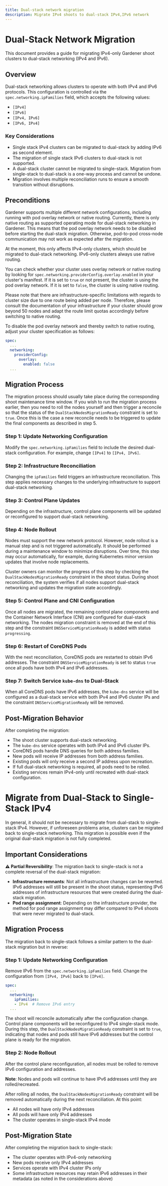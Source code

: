 ```yaml
---
title: Dual-stack network migration
description: Migrate IPv4 shoots to dual-stack IPv4,IPv6 network
---
```


# Dual-Stack Network Migration

This document provides a guide for migrating IPv4-only Gardener shoot clusters to dual-stack networking (IPv4 and IPv6).

## Overview

Dual-stack networking allows clusters to operate with both IPv4 and IPv6 protocols. This configuration is controlled via the `spec.networking.ipFamilies` field, which accepts the following values:
- `[IPv4]`
- `[IPv6]`
- `[IPv4, IPv6]`
- `[IPv6, IPv4]`

### Key Considerations

- Single stack IPv4 clusters can be migrated to  dual-stack by adding IPv6 as second element.
- The migration of single stack IPv6 clusters to dual-stack is not supported.
- A dual-stack cluster cannot be migrated to single-stack. Migration from single-stack to dual-stack is a one-way process and cannot be undone.
- Migration involves multiple reconciliation runs to ensure a smooth transition without disruptions.

## Preconditions

Gardener supports multiple different network configurations, including running with pod overlay network or native routing. Currently, there is only native routing as supported operating mode for dual-stack networking in Gardener. This means that the pod overlay network needs to be disabled before starting the dual-stack migration. Otherwise, pod-to-pod cross-node communication may not work as expected after the migration.

At the moment, this only affects IPv4-only clusters, which should be migrated to dual-stack networking. IPv6-only clusters always use native routing.

You can check whether your cluster uses overlay network or native routing by looking for `spec.networking.providerConfig.overlay.enabled` in your cluster's manifest. If it is set to `true` or not present, the cluster is using the pod overlay network. If it is set to `false`, the cluster is using native routing.

Please note that there are infrastructure-specific limitations with regards to cluster size due to one route being added per node. Therefore, please consult the documentation of your infrastructure if your cluster should grow beyond 50 nodes and adapt the route limit quotas accordingly before switching to native routing.

To disable the pod overlay network and thereby switch to native routing, adjust your cluster specification as follows:

```yaml
spec:
  ...
  networking:
    providerConfig:
      overlay:
        enabled: false
  ...
```

## Migration Process

The migration process should usually take place during the corresponding shoot maintenance time window. If you wish to run the migration process earlier, then you need to roll the nodes yourself and then trigger a reconcile so that the status of the `DualStackNodesMigrationReady` constraint is set to `true`. Once this is the case a new reconcile needs to be triggered to update the final components as described in step 5.  

### Step 1: Update Networking Configuration

Modify the `spec.networking.ipFamilies` field to include the desired dual-stack configuration. For example, change `[IPv4]` to `[IPv4, IPv6]`.

### Step 2: Infrastructure Reconciliation

Changing the `ipFamilies` field triggers an infrastructure reconciliation. This step applies necessary changes to the underlying infrastructure to support dual-stack networking.

### Step 3: Control Plane Updates

Depending on the infrastructure, control plane components will be updated or reconfigured to support dual-stack networking.

### Step 4: Node Rollout

Nodes must support the new network protocol. However, node rollout is a manual step and is not triggered automatically. It should be performed during a maintenance window to minimize disruptions. Over time, this step may occur automatically, for example, during Kubernetes minor version updates that involve node replacements.

Cluster owners can monitor the progress of this step by checking the `DualStackNodesMigrationReady` constraint in the shoot status. During shoot reconciliation, the system verifies if all nodes support dual-stack networking and updates the migration state accordingly.

### Step 5: Control Plane and CNI Configuration

Once all nodes are migrated, the remaining control plane components and the Container Network Interface (CNI) are configured for dual-stack networking. The nodes migration constraint is removed at the end of this step and the constraint `DNSServiceMigrationReady` is added with status `progressing`.

### Step 6: Restart of CoreDNS Pods

With the next reconciliation, CoreDNS pods are restarted to obtain IPv6 addresses. The constraint `DNSServiceMigrationReady` is set to status `true` once all pods have both IPv4 and IPv6 addresses.

### Step 7: Switch Service `kube-dns` to Dual-Stack

When all CoreDNS pods have IPv6 addresses, the `kube-dns` service will be configured as a dual-stack service with both IPv4 and IPv6 cluster IPs and the constraint `DNSServiceMigrationReady` will be removed.

## Post-Migration Behavior

After completing the migration:
- The shoot cluster supports dual-stack networking.
- The `kube-dns` service operates with both IPv4 and IPv6 cluster IPs.
- CoreDNS pods handle DNS queries for both address families.
- New pods will receive IP addresses from both address families.
- Existing pods will only receive a second IP address upon recreation.
- If full dual-stack networking is required, all pods need to be rolled.
- Existing services remain IPv4-only until recreated with dual-stack configuration.


# Migrate from Dual-Stack to Single-Stack IPv4

In general, it should not be necessary to migrate from dual-stack to single-stack IPv4. However, if unforeseen problems arise, clusters can be migrated back to single-stack networking. This migration is possible even if the original dual-stack migration is not fully completed.

## Important Considerations

**⚠️ Partial Reversibility**: The migration back to single-stack is not a complete reversal of the dual-stack migration:

- **Infrastructure remnants**: Not all infrastructure changes can be reverted. IPv6 addresses will still be present in the shoot status, representing IPv6 addresses of infrastructure resources that were created during the dual-stack migration.
- **Pod range assignment**: Depending on the infrastructure provider, the method for pod range assignment may differ compared to IPv4 shoots that were never migrated to dual-stack.

## Migration Process

The migration back to single-stack follows a similar pattern to the dual-stack migration but in reverse:

### Step 1: Update Networking Configuration

Remove IPv6 from the `spec.networking.ipFamilies` field. Change the configuration from `[IPv4, IPv6]` back to `[IPv4]`.

```yaml
spec:
  ...
  networking:
    ipFamilies:
    - IPv4  # Remove IPv6 entry
  ...
```

The shoot will reconcile automatically after the configuration change. Control plane components will be reconfigured to IPv4 single-stack mode. During this step, the `DualStackNodesMigrationReady` constraint is set to `true`, indicating that nodes and pods still have IPv6 addresses but the control plane is ready for the migration.

### Step 2: Node Rollout

After the control plane reconfiguration, all nodes must be rolled to remove IPv6 configuration and addresses.

**Note**: Nodes and pods will continue to have IPv6 addresses until they are rolled/recreated.

After rolling all nodes, the `DualStackNodesMigrationReady` constraint will be removed automatically during the next reconciliation. At this point:
- All nodes will have only IPv4 addresses
- All pods will have only IPv4 addresses
- The cluster operates in single-stack IPv4 mode

## Post-Migration State

After completing the migration back to single-stack:
- The cluster operates with IPv4-only networking
- New pods receive only IPv4 addresses
- Services operate with IPv4 cluster IPs only
- Some infrastructure resources may retain IPv6 addresses in their metadata (as noted in the considerations above)